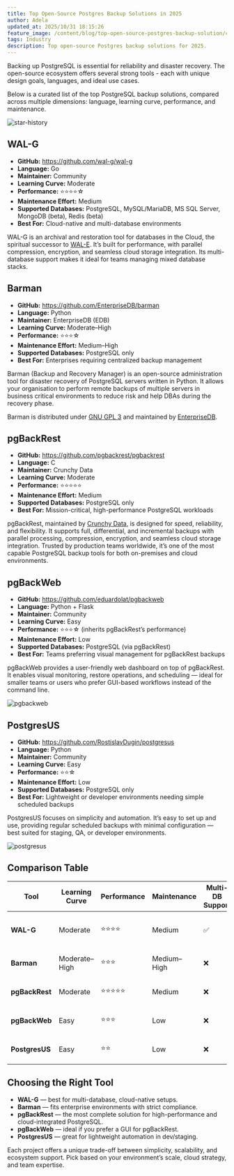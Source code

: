 ```yaml
---
title: Top Open-Source Postgres Backup Solutions in 2025
author: Adela
updated_at: 2025/10/31 18:15:26
feature_image: /content/blog/top-open-source-postgres-backup-solution/cover.webp
tags: Industry
description: Top open-source Postgres backup solutions for 2025.
---
```


Backing up PostgreSQL is essential for reliability and disaster recovery. The open-source ecosystem offers several strong tools - each with unique design goals, languages, and ideal use cases.

Below is a curated list of the top PostgreSQL backup solutions, compared across multiple dimensions: language, learning curve, performance, and maintenance.

![star-history](/content/blog/top-open-source-postgres-backup-solution/star-history.webp)

## WAL-G

- **GitHub:** https://github.com/wal-g/wal-g
- **Language:** Go
- **Maintainer:** Community
- **Learning Curve:** Moderate
- **Performance:** ⭐⭐⭐⭐☆
- **Maintenance Effort:** Medium
- **Supported Databases:** PostgreSQL, MySQL/MariaDB, MS SQL Server, MongoDB (beta), Redis (beta)
- **Best For:** Cloud-native and multi-database environments

WAL-G is an archival and restoration tool for databases in the Cloud, the spiritual successor to [WAL-E](https://github.com/wal-g/wal-e). It’s built for performance, with parallel compression, encryption, and seamless cloud storage integration. Its multi-database support makes it ideal for teams managing mixed database stacks.

## Barman

- **GitHub:** https://github.com/EnterpriseDB/barman
- **Language:** Python
- **Maintainer:** EnterpriseDB (EDB)
- **Learning Curve:** Moderate–High
- **Performance:** ⭐⭐⭐☆
- **Maintenance Effort:** Medium–High
- **Supported Databases:** PostgreSQL only
- **Best For:** Enterprises requiring centralized backup management

Barman (Backup and Recovery Manager) is an open-source administration tool for disaster recovery of PostgreSQL servers written in Python. It allows your organisation to perform remote backups of multiple servers in business critical environments to reduce risk and help DBAs during the recovery phase.

Barman is distributed under [GNU GPL 3](https://www.gnu.org/licenses/gpl-3.0.html) and maintained by [EnterpriseDB](https://www.enterprisedb.com/).

## pgBackRest

- **GitHub:** https://github.com/pgbackrest/pgbackrest
- **Language:** C
- **Maintainer:** Crunchy Data
- **Learning Curve:** Moderate
- **Performance:** ⭐⭐⭐⭐⭐
- **Maintenance Effort:** Medium
- **Supported Databases:** PostgreSQL only
- **Best For:** Mission-critical, high-performance PostgreSQL workloads

pgBackRest, maintained by [Crunchy Data](https://www.crunchydata.com/), is designed for speed, reliability, and flexibility. It supports full, differential, and incremental backups with parallel processing, compression, encryption, and seamless cloud storage integration. Trusted by production teams worldwide, it’s one of the most capable PostgreSQL backup tools for both on-premises and cloud environments.

## pgBackWeb

- **GitHub:** https://github.com/eduardolat/pgbackweb
- **Language:** Python + Flask
- **Maintainer:** Community
- **Learning Curve:** Easy
- **Performance:** ⭐⭐⭐☆ (inherits pgBackRest’s performance)
- **Maintenance Effort:** Low
- **Supported Databases:** PostgreSQL (via pgBackRest)
- **Best For:** Teams preferring visual management for pgBackRest backups

pgBackWeb provides a user-friendly web dashboard on top of pgBackRest. It enables visual monitoring, restore operations, and scheduling — ideal for smaller teams or users who prefer GUI-based workflows instead of the command line.

![pgbackweb](/content/blog/top-open-source-postgres-backup-solution/pgbackweb.webp)

## PostgresUS

- **GitHub:** https://github.com/RostislavDugin/postgresus
- **Language:** Python
- **Maintainer:** Community
- **Learning Curve:** Easy
- **Performance:** ⭐⭐☆
- **Maintenance Effort:** Low
- **Supported Databases:** PostgreSQL only
- **Best For:** Lightweight or developer environments needing simple scheduled backups

PostgresUS focuses on simplicity and automation. It’s easy to set up and use, providing regular scheduled backups with minimal configuration — best suited for staging, QA, or developer environments.

![postgresus](/content/blog/top-open-source-postgres-backup-solution/postgresus.webp)

## Comparison Table

| Tool           | Learning Curve | Performance | Maintenance | Multi-DB Support | Cloud Storage          | Best For                       |
| -------------- | -------------- | ----------- | ----------- | ---------------- | ---------------------- | ------------------------------ |
| **WAL-G**      | Moderate       | ⭐⭐⭐⭐        | Medium      | ✅                | ✅ Seamless integration | Cloud-native, multi-database   |
| **Barman**     | Moderate–High  | ⭐⭐⭐         | Medium–High | ❌                | ✅ Supported            | Centralized enterprise backups |
| **pgBackRest** | Moderate       | ⭐⭐⭐⭐⭐       | Medium      | ❌                | ✅ Seamless integration | Mission-critical systems       |
| **pgBackWeb**  | Easy           | ⭐⭐⭐         | Low         | ❌                | ✅ (via pgBackRest)     | GUI for pgBackRest users       |
| **PostgresUS** | Easy           | ⭐⭐          | Low         | ❌                | ❌                      | Simple scheduled backups       |

## Choosing the Right Tool

- **WAL-G** — best for multi-database, cloud-native setups.
- **Barman** — fits enterprise environments with strict compliance.
- **pgBackRest** — the most complete solution for high-performance and cloud-integrated PostgreSQL.
- **pgBackWeb** — ideal if you prefer a GUI for pgBackRest.
- **PostgresUS** — great for lightweight automation in dev/staging.

Each project offers a unique trade-off between simplicity, scalability, and ecosystem support. Pick based on your environment’s scale, cloud strategy, and team expertise.